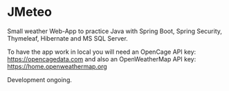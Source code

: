 # JMeteo

Small weather Web-App to practice Java with Spring Boot, Spring Security, Thymeleaf, Hibernate and MS SQL Server.

To have the app work in local you will need an OpenCage API key: https://opencagedata.com
and also an OpenWeatherMap API key: https://home.openweathermap.org

Development ongoing.
